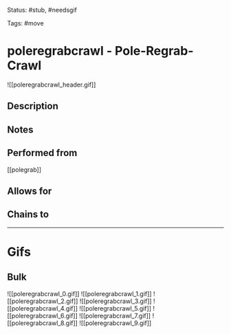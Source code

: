 Status: #stub, #needsgif 

Tags: #move

# poleregrabcrawl - Pole-Regrab-Crawl
![[poleregrabcrawl_header.gif]]
## Description


## Notes


## Performed from
[[polegrab]]

## Allows for


## Chains to


___
# Gifs
## Bulk
![[poleregrabcrawl_0.gif]]
![[poleregrabcrawl_1.gif]]
![[poleregrabcrawl_2.gif]]
![[poleregrabcrawl_3.gif]]
![[poleregrabcrawl_4.gif]]
![[poleregrabcrawl_5.gif]]
![[poleregrabcrawl_6.gif]]
![[poleregrabcrawl_7.gif]]
![[poleregrabcrawl_8.gif]]
![[poleregrabcrawl_9.gif]]